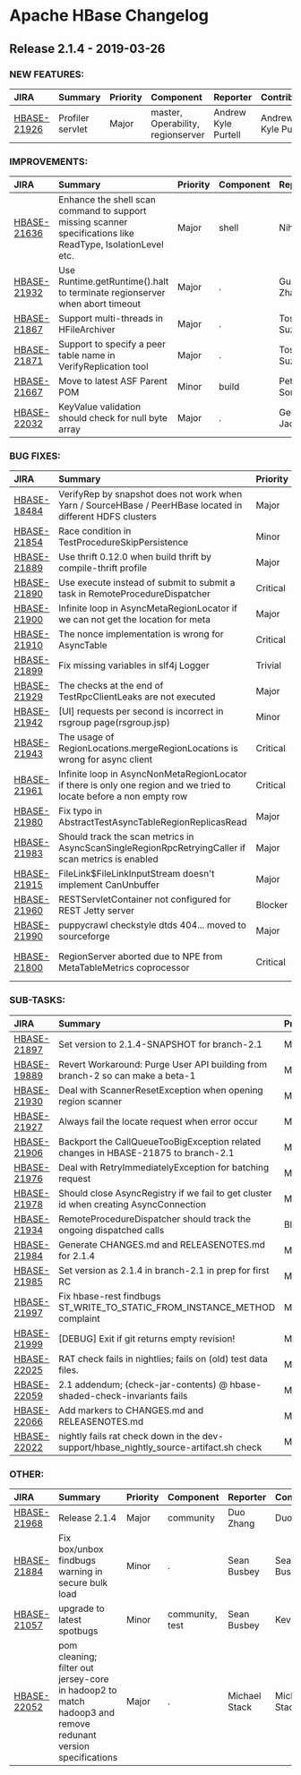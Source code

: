 
<!---
# Licensed to the Apache Software Foundation (ASF) under one
# or more contributor license agreements.  See the NOTICE file
# distributed with this work for additional information
# regarding copyright ownership.  The ASF licenses this file
# to you under the Apache License, Version 2.0 (the
# "License"); you may not use this file except in compliance
# with the License.  You may obtain a copy of the License at
#
#     http://www.apache.org/licenses/LICENSE-2.0
#
# Unless required by applicable law or agreed to in writing, software
# distributed under the License is distributed on an "AS IS" BASIS,
# WITHOUT WARRANTIES OR CONDITIONS OF ANY KIND, either express or implied.
# See the License for the specific language governing permissions and
# limitations under the License.
-->
# Apache HBase Changelog

## Release 2.1.4 - 2019-03-26



### NEW FEATURES:

| JIRA | Summary | Priority | Component | Reporter | Contributor |
|:---- |:---- | :--- |:---- |:---- |:---- |
| [HBASE-21926](https://issues.apache.org/jira/browse/HBASE-21926) | Profiler servlet |  Major | master, Operability, regionserver | Andrew Kyle Purtell | Andrew Kyle Purtell |


### IMPROVEMENTS:

| JIRA | Summary | Priority | Component | Reporter | Contributor |
|:---- |:---- | :--- |:---- |:---- |:---- |
| [HBASE-21636](https://issues.apache.org/jira/browse/HBASE-21636) | Enhance the shell scan command to support missing scanner specifications like ReadType, IsolationLevel etc. |  Major | shell | Nihal Jain | Nihal Jain |
| [HBASE-21932](https://issues.apache.org/jira/browse/HBASE-21932) | Use Runtime.getRuntime().halt to terminate regionserver when abort timeout |  Major | . | Guanghao Zhang | Guanghao Zhang |
| [HBASE-21867](https://issues.apache.org/jira/browse/HBASE-21867) | Support multi-threads in HFileArchiver |  Major | . | Toshihiro Suzuki | Toshihiro Suzuki |
| [HBASE-21871](https://issues.apache.org/jira/browse/HBASE-21871) | Support to specify a peer table name in VerifyReplication tool |  Major | . | Toshihiro Suzuki | Subrat Mishra |
| [HBASE-21667](https://issues.apache.org/jira/browse/HBASE-21667) | Move to latest ASF Parent POM |  Minor | build | Peter Somogyi | Peter Somogyi |
| [HBASE-22032](https://issues.apache.org/jira/browse/HBASE-22032) | KeyValue validation should check for null byte array |  Major | . | Geoffrey Jacoby | Geoffrey Jacoby |


### BUG FIXES:

| JIRA | Summary | Priority | Component | Reporter | Contributor |
|:---- |:---- | :--- |:---- |:---- |:---- |
| [HBASE-18484](https://issues.apache.org/jira/browse/HBASE-18484) | VerifyRep by snapshot  does not work when Yarn / SourceHBase / PeerHBase located in different HDFS clusters |  Major | Replication | Zheng Hu | Zheng Hu |
| [HBASE-21854](https://issues.apache.org/jira/browse/HBASE-21854) | Race condition in TestProcedureSkipPersistence |  Minor | proc-v2 | Peter Somogyi | Peter Somogyi |
| [HBASE-21889](https://issues.apache.org/jira/browse/HBASE-21889) | Use thrift 0.12.0 when build thrift by compile-thrift profile |  Major | . | Guanghao Zhang | Guanghao Zhang |
| [HBASE-21890](https://issues.apache.org/jira/browse/HBASE-21890) | Use execute instead of submit to submit a task in RemoteProcedureDispatcher |  Critical | proc-v2 | Duo Zhang | Duo Zhang |
| [HBASE-21900](https://issues.apache.org/jira/browse/HBASE-21900) | Infinite loop in AsyncMetaRegionLocator if we can not get the location for meta |  Major | asyncclient, Client | Duo Zhang | Duo Zhang |
| [HBASE-21910](https://issues.apache.org/jira/browse/HBASE-21910) | The nonce implementation is wrong for AsyncTable |  Critical | asyncclient, Client | Duo Zhang | Duo Zhang |
| [HBASE-21899](https://issues.apache.org/jira/browse/HBASE-21899) | Fix missing variables in slf4j Logger |  Trivial | logging | Daisuke Kobayashi | Daisuke Kobayashi |
| [HBASE-21929](https://issues.apache.org/jira/browse/HBASE-21929) | The checks at the end of TestRpcClientLeaks are not executed |  Major | test | Duo Zhang | Duo Zhang |
| [HBASE-21942](https://issues.apache.org/jira/browse/HBASE-21942) | [UI] requests per second is incorrect in rsgroup page(rsgroup.jsp) |  Minor | . | xuqinya | xuqinya |
| [HBASE-21943](https://issues.apache.org/jira/browse/HBASE-21943) | The usage of RegionLocations.mergeRegionLocations is wrong for async client |  Critical | asyncclient, Client | Duo Zhang | Duo Zhang |
| [HBASE-21961](https://issues.apache.org/jira/browse/HBASE-21961) | Infinite loop in AsyncNonMetaRegionLocator if there is only one region and we tried to locate before a non empty row |  Critical | asyncclient, Client | Duo Zhang | Duo Zhang |
| [HBASE-21980](https://issues.apache.org/jira/browse/HBASE-21980) | Fix typo in AbstractTestAsyncTableRegionReplicasRead |  Major | test | Duo Zhang | Duo Zhang |
| [HBASE-21983](https://issues.apache.org/jira/browse/HBASE-21983) | Should track the scan metrics in AsyncScanSingleRegionRpcRetryingCaller if scan metrics is enabled |  Major | asyncclient, Client | Duo Zhang | Duo Zhang |
| [HBASE-21915](https://issues.apache.org/jira/browse/HBASE-21915) | FileLink$FileLinkInputStream doesn't implement CanUnbuffer |  Major | Filesystem Integration | Josh Elser | Josh Elser |
| [HBASE-21960](https://issues.apache.org/jira/browse/HBASE-21960) | RESTServletContainer not configured for REST Jetty server |  Blocker | REST | Josh Elser | Josh Elser |
| [HBASE-21990](https://issues.apache.org/jira/browse/HBASE-21990) | puppycrawl checkstyle dtds 404... moved to sourceforge |  Major | build | Michael Stack | Michael Stack |
| [HBASE-21800](https://issues.apache.org/jira/browse/HBASE-21800) | RegionServer aborted due to NPE from MetaTableMetrics coprocessor |  Critical | Coprocessors, meta, metrics, Operability | Sakthi | Sakthi |


### SUB-TASKS:

| JIRA | Summary | Priority | Component | Reporter | Contributor |
|:---- |:---- | :--- |:---- |:---- |:---- |
| [HBASE-21897](https://issues.apache.org/jira/browse/HBASE-21897) | Set version to 2.1.4-SNAPSHOT for branch-2.1 |  Major | build | Duo Zhang | Duo Zhang |
| [HBASE-19889](https://issues.apache.org/jira/browse/HBASE-19889) | Revert Workaround: Purge User API building from branch-2 so can make a beta-1 |  Major | website | Michael Stack | Sakthi |
| [HBASE-21930](https://issues.apache.org/jira/browse/HBASE-21930) | Deal with ScannerResetException when opening region scanner |  Major | asyncclient, Client | Duo Zhang | Duo Zhang |
| [HBASE-21927](https://issues.apache.org/jira/browse/HBASE-21927) | Always fail the locate request when error occur |  Major | asyncclient, Client | Duo Zhang | Duo Zhang |
| [HBASE-21906](https://issues.apache.org/jira/browse/HBASE-21906) | Backport the CallQueueTooBigException related changes in HBASE-21875 to branch-2.1 |  Major | proc-v2 | Duo Zhang | Duo Zhang |
| [HBASE-21976](https://issues.apache.org/jira/browse/HBASE-21976) | Deal with RetryImmediatelyException for batching request |  Major | asyncclient, Client | Duo Zhang | Duo Zhang |
| [HBASE-21978](https://issues.apache.org/jira/browse/HBASE-21978) | Should close AsyncRegistry if we fail to get cluster id when creating AsyncConnection |  Major | asyncclient, Client | Duo Zhang | Duo Zhang |
| [HBASE-21934](https://issues.apache.org/jira/browse/HBASE-21934) | RemoteProcedureDispatcher should track the ongoing dispatched calls |  Blocker | proc-v2 | Jingyun Tian | Jingyun Tian |
| [HBASE-21984](https://issues.apache.org/jira/browse/HBASE-21984) | Generate CHANGES.md and RELEASENOTES.md for 2.1.4 |  Major | community, documentation | Duo Zhang | Duo Zhang |
| [HBASE-21985](https://issues.apache.org/jira/browse/HBASE-21985) | Set version as 2.1.4 in branch-2.1 in prep for first RC |  Major | build, community | Duo Zhang | Duo Zhang |
| [HBASE-21997](https://issues.apache.org/jira/browse/HBASE-21997) | Fix hbase-rest findbugs ST\_WRITE\_TO\_STATIC\_FROM\_INSTANCE\_METHOD complaint |  Major | REST | Michael Stack | Michael Stack |
| [HBASE-21999](https://issues.apache.org/jira/browse/HBASE-21999) | [DEBUG] Exit if git returns empty revision! |  Major | build | Michael Stack | Michael Stack |
| [HBASE-22025](https://issues.apache.org/jira/browse/HBASE-22025) | RAT check fails in nightlies; fails on (old) test data files. |  Major | . | Michael Stack | Michael Stack |
| [HBASE-22059](https://issues.apache.org/jira/browse/HBASE-22059) | 2.1 addendum; (check-jar-contents) @ hbase-shaded-check-invariants fails |  Major | . | Michael Stack | Michael Stack |
| [HBASE-22066](https://issues.apache.org/jira/browse/HBASE-22066) | Add markers to CHANGES.md and RELEASENOTES.md |  Major | . | Michael Stack | Michael Stack |
| [HBASE-22022](https://issues.apache.org/jira/browse/HBASE-22022) | nightly fails rat check down in the dev-support/hbase\_nightly\_source-artifact.sh check |  Major | . | Michael Stack | Michael Stack |


### OTHER:

| JIRA | Summary | Priority | Component | Reporter | Contributor |
|:---- |:---- | :--- |:---- |:---- |:---- |
| [HBASE-21968](https://issues.apache.org/jira/browse/HBASE-21968) | Release 2.1.4 |  Major | community | Duo Zhang | Duo Zhang |
| [HBASE-21884](https://issues.apache.org/jira/browse/HBASE-21884) | Fix box/unbox findbugs warning in secure bulk load |  Minor | . | Sean Busbey | Sean Busbey |
| [HBASE-21057](https://issues.apache.org/jira/browse/HBASE-21057) | upgrade to latest spotbugs |  Minor | community, test | Sean Busbey | Kevin Su |
| [HBASE-22052](https://issues.apache.org/jira/browse/HBASE-22052) | pom cleaning; filter out jersey-core in hadoop2 to match hadoop3 and remove redunant version specifications |  Major | . | Michael Stack | Michael Stack |


